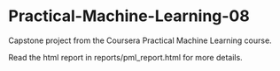Practical-Machine-Learning-08
=============================

Capstone project from the Coursera Practical Machine Learning course.

Read the html report in reports/pml_report.html for more details.
